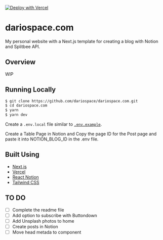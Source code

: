 [![Deploy with Vercel](https://vercel.com/button)](https://vercel.com/new/git/external?repository-url=https%3A%2F%2Fgithub.com%2Fdariospace%2Fdariospace.com)


# dariospace.com
My personal website with a Next.js template for creating a blog with Notion and Splitbee API.

## Overview

WIP
## Running Locally

```bash
$ git clone https://github.com/dariospace/dariospace.com.git
$ cd dariospace.com
$ yarn
$ yarn dev
```

Create a `.env.local` file similar to [`.env.example`](https://github.com/dariospace/dariospace.com/blob/master/.env.example).

Create a Table Page in Notion and Copy the page ID for the Post page and paste it into NOTION_BLOG_ID in the .env file.
## Built Using

- [Next.js](https://nextjs.org/)
- [Vercel](https://vercel.com)
- [React Notion](https://github.com/splitbee/react-notion)
- [Tailwind CSS](https://tailwindcss.com/)


## TO DO
- [ ] Complete the readme file
- [ ] Add option to subscribe with Buttondown
- [ ] Add Unsplash photos to home
- [ ] Create posts in Notion
- [ ] Move head metada to component
